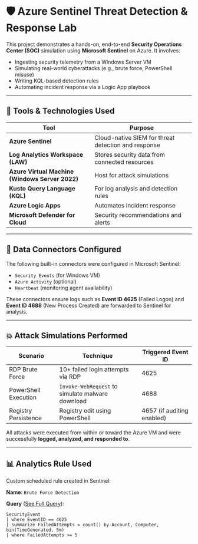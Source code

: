 # 🛡️ Azure Sentinel Threat Detection & Response Lab

This project demonstrates a hands-on, end-to-end **Security Operations Center (SOC)** simulation using **Microsoft Sentinel** on Azure. It involves:
- Ingesting security telemetry from a Windows Server VM
- Simulating real-world cyberattacks (e.g., brute force, PowerShell misuse)
- Writing KQL-based detection rules
- Automating incident response via a Logic App playbook

---

## 🧰 Tools & Technologies Used

| Tool | Purpose |
|------|---------|
| **Azure Sentinel** | Cloud-native SIEM for threat detection and response |
| **Log Analytics Workspace (LAW)** | Stores security data from connected resources |
| **Azure Virtual Machine (Windows Server 2022)** | Host for attack simulations |
| **Kusto Query Language (KQL)** | For log analysis and detection rules |
| **Azure Logic Apps** | Automates incident response |
| **Microsoft Defender for Cloud** | Security recommendations and alerts |

---

## 🔌 Data Connectors Configured

The following built-in connectors were configured in Microsoft Sentinel:

- `Security Events` (for Windows VM)
- `Azure Activity` (optional)
- `Heartbeat` (monitoring agent availability)

These connectors ensure logs such as **Event ID 4625** (Failed Logon) and **Event ID 4688** (New Process Created) are forwarded to Sentinel for analysis.

---

## 💥 Attack Simulations Performed

| Scenario | Technique | Triggered Event ID |
|----------|-----------|--------------------|
| RDP Brute Force | 10+ failed login attempts via RDP | 4625 |
| PowerShell Execution | `Invoke-WebRequest` to simulate malware download | 4688 |
| Registry Persistence | Registry edit using PowerShell | 4657 (if auditing enabled) |

All attacks were executed from within or toward the Azure VM and were successfully **logged, analyzed, and responded to**.

---

## 📊 Analytics Rule Used

Custom scheduled rule created in Sentinel:

**Name**: `Brute Force Detection`

**Query** ([See Full Query](./kql-queries/bruteforce.kql)):
```kql
SecurityEvent
| where EventID == 4625
| summarize FailedAttempts = count() by Account, Computer, bin(TimeGenerated, 5m)
| where FailedAttempts >= 5
